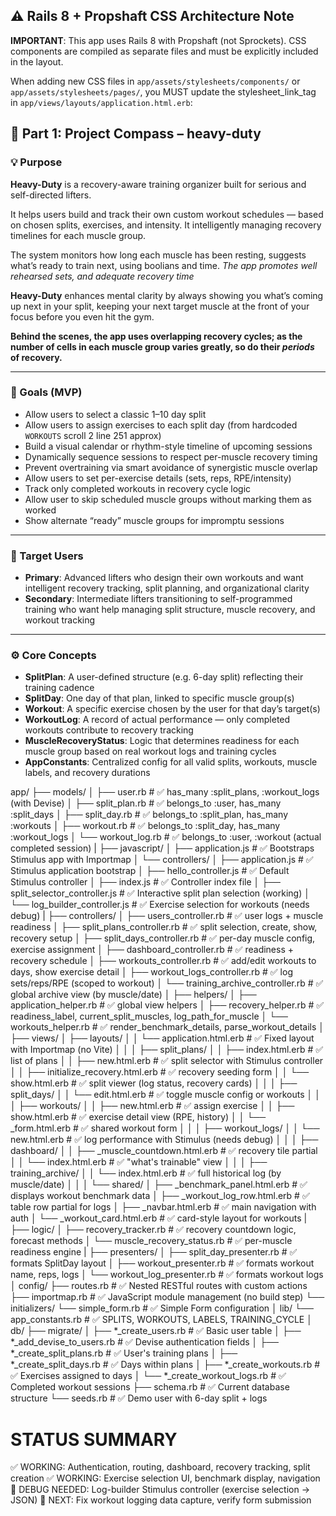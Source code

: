 ## ⚠️ Rails 8 + Propshaft CSS Architecture Note

**IMPORTANT**: This app uses Rails 8 with Propshaft (not Sprockets). CSS components are compiled as separate files and must be explicitly included in the layout.

When adding new CSS files in `app/assets/stylesheets/components/` or `app/assets/stylesheets/pages/`, you MUST update the stylesheet_link_tag in `app/views/layouts/application.html.erb`:


## 🧭 Part 1: Project Compass – heavy-duty

### 💡 Purpose

**Heavy-Duty** is a recovery-aware training organizer built for serious and self-directed lifters.

It helps users build and track their own custom workout schedules — based on chosen splits, exercises,
and intensity. It intelligently managing recovery timelines for each muscle group.

The system monitors how long each muscle has been resting, suggests what’s ready to train next, using boolians and time.
*The app promotes well rehearsed sets, and adequate recovery time*

**Heavy-Duty** enhances mental clarity by always showing you what’s coming up next in your split, keeping your next target muscle at the front of your focus before you even hit the gym.

**Behind the scenes, the app uses overlapping recovery cycles; as the number of cells in each muscle group varies greatly, so do their *periods* of recovery.**

---

### 🎯 Goals (MVP)

-  Allow users to select a classic 1–10 day split
-  Allow users to assign exercises to each split day (from hardcoded `WORKOUTS` scroll 2 line 251 approx)
-  Build a visual calendar or rhythm-style timeline of upcoming sessions
-  Dynamically sequence sessions to respect per-muscle recovery timing
-  Prevent overtraining via smart avoidance of synergistic muscle overlap
-  Allow users to set per-exercise details (sets, reps, RPE/intensity)
-  Track only completed workouts in recovery cycle logic
-  Allow user to skip scheduled muscle groups without marking them as worked
-  Show alternate “ready” muscle groups for impromptu sessions


---

### 👥 Target Users

- **Primary**: Advanced lifters who design their own workouts and want intelligent recovery tracking, split planning, and organizational clarity
- **Secondary**: Intermediate lifters transitioning to self-programmed training who want help managing split structure, muscle recovery, and workout tracking

---

### ⚙️ Core Concepts

- **SplitPlan**: A user-defined structure (e.g. 6-day split) reflecting their training cadence
- **SplitDay**: One day of that plan, linked to specific muscle group(s)
- **Workout**: A specific exercise chosen by the user for that day’s target(s)
- **WorkoutLog**: A record of actual performance — only completed workouts contribute to recovery tracking
- **MuscleRecoveryStatus**: Logic that determines readiness for each muscle group based on real workout logs and training cycles
- **AppConstants**: Centralized config for all valid splits, workouts, muscle labels, and recovery durations

app/
├── models/
│   ├── user.rb                          # ✅ has_many :split_plans, :workout_logs (with Devise)
│   ├── split_plan.rb                    # ✅ belongs_to :user, has_many :split_days
│   ├── split_day.rb                     # ✅ belongs_to :split_plan, has_many :workouts
│   ├── workout.rb                       # ✅ belongs_to :split_day, has_many :workout_logs
│   └── workout_log.rb                   # ✅ belongs_to :user, :workout (actual completed session)
|
├── javascript/
│   ├── application.js                   # ✅ Bootstraps Stimulus app with Importmap
│   └── controllers/
│       ├── application.js               # ✅ Stimulus application bootstrap
│       ├── hello_controller.js          # ✅ Default Stimulus controller
│       ├── index.js                     # ✅ Controller index file
│       ├── split_selector_controller.js # ✅ Interactive split plan selection (working)
│       └── log_builder_controller.js    # ✅ Exercise selection for workouts (needs debug)
|
├── controllers/
│   ├── users_controller.rb              # ✅ user logs + muscle readiness
│   ├── split_plans_controller.rb        # ✅ split selection, create, show, recovery setup
│   ├── split_days_controller.rb         # ✅ per-day muscle config, exercise assignment
│   ├── dashboard_controller.rb          # ✅ readiness + recovery schedule
│   ├── workouts_controller.rb           # ✅ add/edit workouts to days, show exercise detail
│   ├── workout_logs_controller.rb       # ✅ log sets/reps/RPE (scoped to workout)
│   └── training_archive_controller.rb   # ✅ global archive view (by muscle/date)
│
├── helpers/
│   ├── application_helper.rb            # ✅ global view helpers
│   ├── recovery_helper.rb               # ✅ readiness_label, current_split_muscles, log_path_for_muscle
│   └── workouts_helper.rb               # ✅ render_benchmark_details, parse_workout_details
│
├── views/
│   ├── layouts/
│   │   └── application.html.erb         # ✅ Fixed layout with Importmap (no Vite)
│   │
│   ├── split_plans/
│   │   ├── index.html.erb               # ✅ list of plans
│   │   ├── new.html.erb                 # ✅ split selector with Stimulus controller
│   │   ├── initialize_recovery.html.erb # ✅ recovery seeding form
│   │   └── show.html.erb                # ✅ split viewer (log status, recovery cards)
│   │
│   ├── split_days/
│   │   └── edit.html.erb                # ✅ toggle muscle config or workouts
│   │
│   ├── workouts/
│   │   ├── new.html.erb                 # ✅ assign exercise
│   │   ├── show.html.erb                # ✅ exercise detail view (RPE, history)
│   │   └── _form.html.erb               # ✅ shared workout form
│   │
│   ├── workout_logs/
│   │   └── new.html.erb                 # ✅ log performance with Stimulus (needs debug)
│   │
│   ├── dashboard/
│   │   ├── _muscle_countdown.html.erb   # ✅ recovery tile partial
│   │   └── index.html.erb               # ✅ "what's trainable" view
│   │
│   ├── training_archive/
│   │   └── index.html.erb               # ✅ full historical log (by muscle/date)
│   │
│   └── shared/
│       ├── _benchmark_panel.html.erb    # ✅ displays workout benchmark data
│       ├── _workout_log_row.html.erb    # ✅ table row partial for logs
│       ├── _navbar.html.erb             # ✅ main navigation with auth
│       └── _workout_card.html.erb       # ✅ card-style layout for workouts
|
├── logic/
│   ├── recovery_tracker.rb              # ✅ recovery countdown logic, forecast methods
│   └── muscle_recovery_status.rb        # ✅ per-muscle readiness engine
|
├── presenters/
│   ├── split_day_presenter.rb           # ✅ formats SplitDay layout
│   ├── workout_presenter.rb             # ✅ formats workout name, reps, logs
│   └── workout_log_presenter.rb         # ✅ formats workout logs
│
config/
├── routes.rb                            # ✅ Nested RESTful routes with custom actions
├── importmap.rb                         # ✅ JavaScript module management (no build step)
└── initializers/
    └── simple_form.rb                   # ✅ Simple Form configuration
│
lib/
└── app_constants.rb                     # ✅ SPLITS, WORKOUTS, LABELS, TRAINING_CYCLE
│
db/
├── migrate/
│   ├── *_create_users.rb                # ✅ Basic user table
│   ├── *_add_devise_to_users.rb         # ✅ Devise authentication fields
│   ├── *_create_split_plans.rb          # ✅ User's training plans
│   ├── *_create_split_days.rb           # ✅ Days within plans
│   ├── *_create_workouts.rb             # ✅ Exercises assigned to days
│   └── *_create_workout_logs.rb         # ✅ Completed workout sessions
├── schema.rb                            # ✅ Current database structure
└── seeds.rb                             # ✅ Demo user with 6-day split + logs

# STATUS SUMMARY
✅ WORKING: Authentication, routing, dashboard, recovery tracking, split creation
✅ WORKING: Exercise selection UI, benchmark display, navigation
🔧 DEBUG NEEDED: Log-builder Stimulus controller (exercise selection → JSON)
🎯 NEXT: Fix workout logging data capture, verify form submission
